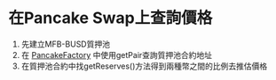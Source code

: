 # 在Pancake Swap上查詢價格
1. 先建立MFB-BUSD質押池
2. 在 [PancakeFactory](https://testnet.bscscan.com/address/0xb7926c0430afb07aa7defde6da862ae0bde767bc#readContract) 中使用getPair查詢質押池合約地址
3. 在質押池合約中找getReserves()方法得到兩種幣之間的比例去推估價格